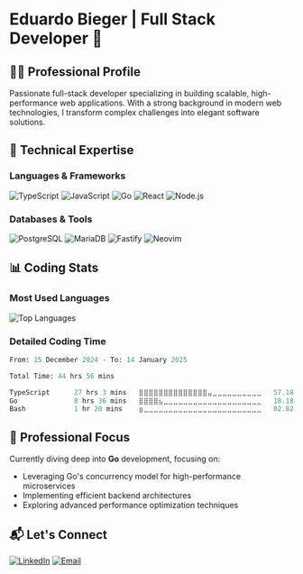 # Eduardo Bieger | Full Stack Developer 🚀

## 👨‍💻 Professional Profile

Passionate full-stack developer specializing in building scalable, high-performance web applications. With a strong background in modern web technologies, I transform complex challenges into elegant software solutions.

## 🔧 Technical Expertise

### Languages & Frameworks
![TypeScript](https://img.shields.io/badge/TypeScript-007ACC?style=for-the-badge&logo=typescript&logoColor=white)
![JavaScript](https://img.shields.io/badge/JavaScript-F7DF1E?style=for-the-badge&logo=javascript&logoColor=black)
![Go](https://img.shields.io/badge/Go-00ADD8?style=for-the-badge&logo=go&logoColor=white)
![React](https://img.shields.io/badge/React-20232A?style=for-the-badge&logo=react&logoColor=61DAFB)
![Node.js](https://img.shields.io/badge/Node.js-43853D?style=for-the-badge&logo=node.js&logoColor=white)

### Databases & Tools
![PostgreSQL](https://img.shields.io/badge/PostgreSQL-316192?style=for-the-badge&logo=postgresql&logoColor=white)
![MariaDB](https://img.shields.io/badge/MariaDB-003545?style=for-the-badge&logo=mariadb&logoColor=white)
![Fastify](https://img.shields.io/badge/fastify-202020?style=for-the-badge&logo=fastify&logoColor=white)
![Neovim](https://img.shields.io/badge/NeoVim-57A143?style=for-the-badge&logo=neovim&logoColor=white)

## 📊 Coding Stats

### Most Used Languages
![Top Languages](https://github-readme-stats.vercel.app/api/top-langs/?username=eduardobieger&layout=compact&theme=tokyonight)

### Detailed Coding Time
<!--START_SECTION:waka-->

```python
From: 15 December 2024 - To: 14 January 2025

Total Time: 44 hrs 56 mins

TypeScript      27 hrs 3 mins   ⣿⣿⣿⣿⣿⣿⣿⣿⣿⣿⣿⣿⣿⣿⣤⣀⣀⣀⣀⣀⣀⣀⣀⣀⣀   57.18 %
Go              8 hrs 36 mins   ⣿⣿⣿⣿⣦⣀⣀⣀⣀⣀⣀⣀⣀⣀⣀⣀⣀⣀⣀⣀⣀⣀⣀⣀⣀   18.18 %
Bash            1 hr 20 mins    ⣶⣀⣀⣀⣀⣀⣀⣀⣀⣀⣀⣀⣀⣀⣀⣀⣀⣀⣀⣀⣀⣀⣀⣀⣀   02.82 %
```

<!--END_SECTION:waka-->

## 🚀 Professional Focus

Currently diving deep into **Go** development, focusing on:
- Leveraging Go's concurrency model for high-performance microservices
- Implementing efficient backend architectures
- Exploring advanced performance optimization techniques

## 📬 Let's Connect

[![LinkedIn](https://img.shields.io/badge/LinkedIn-0077B5?style=for-the-badge&logo=linkedin&logoColor=white)](https://www.linkedin.com/in/eduardo-bieger/)
[![Email](https://img.shields.io/badge/Email-D14836?style=for-the-badge&logo=gmail&logoColor=white)](mailto:eduardo42bieger@gmail.com)
